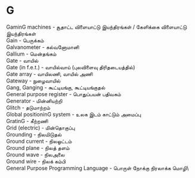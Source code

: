 # G
GaminG machines - சூதாட்ட விளையாட்டு இயந்திரங்கள் / கேளிக்கை விளையாட்டு இயந்திரங்கள்\
Gain - பெருக்கம்\
Galvanometer - கல்வனோமானி\
Gallium - மென்தங்கம்\
Gate - வாயில்\
Gate (in f.e.t.) - வாயில்வாய் (புலவிளைவு திரிதடையத்தில்)\
Gate array - வாயிலணி, வாயில் அணி\
Gateway - நுழைவாயில்\
Gang, Ganging - கூட்டியங்கு, கூட்டியங்குதல்\
General purpose register - பொதுப்பயன் பதிவகம்\
Generator - மின்னியற்றி\
Glitch - தடுமாற்றம்\
Global positioninG system - உலக இடம் காட்டும் அமைப்பு\
GratinG - கீற்றணி\
Grid (electric) - மின்தொகுப்பு\
Grounding - நிலமிடுதல்\
Ground current - நிலஓட்டம்\
Ground plane - நிலத் தளம்\
Ground wave - நிலஅலை\
Ground wire - நிலக் கம்பி\
General Purpose Programming Language - பொருள் நோக்கு நிரலாக்க மொழி\
